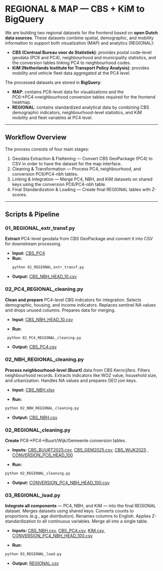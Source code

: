 # REGIONAL & MAP — CBS + KiM to BigQuery

We are building two regional datasets for the frontend based on **open Dutch data sources**. These datasets combine spatial, demographic, and mobility information to support both visualization (MAP) and analytics (REGIONAL):

- **CBS (Centraal Bureau voor de Statistiek)**: provides postal code–level geodata (PC6 and PC4), neighbourhood and municipality statistics, and the conversion tables linking PC4 to neighbourhood codes.  
- **KiM (Netherlands Institute for Transport Policy Analysis)**: provides mobility and vehicle fleet data aggregated at the PC4 level.

The processed datasets are stored in **BigQuery**:

- **MAP**: contains PC6-level data for visualizations and the PC6→PC4→neighbourhood conversion tables required for the frontend heatmap.  
- **REGIONAL**: contains standardized analytical data by combining CBS demographic indicators, neighbourhood-level statistics, and KiM mobility and fleet variables at PC4 level.

---

## Workflow Overview

The process consists of four main stages:

1. Geodata Extraction & Flattening — Convert CBS GeoPackage (PC4) to CSV in order to have the dataset for the map interface.  
2. Cleaning & Transformation — Process PC4, neighbourhood, and conversion PC6/PC4-nbh tables.  
3. Linking & Integration — Merge PC4, NBH, and KiM datasets on shared keys using the conversion PC6/PC4-nbh table.  
4. Final Standardization & Loading — Create final REGIONAL tables with Z-scores.

---

## Scripts & Pipeline

### 01_REGIONAL_extr_transf.py
**Extract** PC4-level geodata from CBS GeoPackage and convert it into CSV for downstream processing.

- **Input:** [CBS_PC4](https://github.com/sof1a03/DSS_groupproject/blob/main/Data/Raw/CBS_PC4)
- **Run:**  
  ```bash
  python 01_REGIONAL_extr_transf.py
  ```
- **Output:** [CBS_NBH_HEAD_10.csv](https://github.com/sof1a03/DSS_groupproject/blob/main/Data/Geo/CBS_NBH_HEAD_10.csv)

### 02_PC4_REGIONAL_cleaning.py

**Clean and prepare** PC4-level CBS indicators for integration. Selects demographic, housing, and income indicators. Replaces sentinel NA values and drops unused columns. Prepares data for merging.

- **Input**: [CBS_NBH_HEAD_10.csv](https://github.com/sof1a03/DSS_groupproject/blob/main/Data/Geo/CBS_NBH_HEAD_10.csv)

- **Run**:
 ```bash
  python 02_PC4_REGIONAL_cleaning.py
  ```
- **Output:** [CBS_PC4.csv](https://github.com/sof1a03/DSS_groupproject/blob/main/Data/Cleaned/CBS_PC4.csv)

### 02_NBH_REGIONAL_cleaning.py

**Process neighbourhood-level (Buurt)** data from CBS Kerncijfers. Filters neighbourhood records. Extracts indicators like WOZ value, household size, and urbanization. Handles NA values and prepares GEO join keys.

- **Input:** [CBS_NBH.xlsx](https://github.com/sof1a03/DSS_groupproject/blob/main/Data/Raw/CBS_NBH.xlsx)

- **Run:**
 ```bash
 python 02_NBH_REGIONAL_cleaning.py
  ```
- **Output:** [CBS_NBH.csv](https://github.com/sof1a03/DSS_groupproject/blob/main/Data/Cleaned/CBS_NBH.csv)

### 02_REGIONAL_cleaning.py

**Create** PC6→PC4→Buurt/Wijk/Gemeente conversion tables.

- **Inputs:** [CBS_BUURT2025.csv](https://github.com/sof1a03/DSS_groupproject/blob/main/Data/Raw/CBS_BUURT2025.csv), [CBS_GEM2025.csv](https://github.com/sof1a03/DSS_groupproject/blob/main/Data/Raw/CBS_GEM2025.csv),  [CBS_WIJK2025](https://github.com/sof1a03/DSS_groupproject/blob/main/Data/Raw/CBS_WIJK2025.csv) , [CONVERSION_PC6_HEAD_100](https://github.com/sof1a03/DSS_groupproject/blob/main/Data/Raw/CONVERSION_PC6_HEAD_100.csv)

- **Run:**
 ```bash
 python 02_REGIONAL_cleaning.py
```
- **Output:** [CONVERSION_PC4_NBH_HEAD_100.csv](https://github.com/sof1a03/DSS_groupproject/blob/main/Data/Cleaned/CONVERSION_PC4_NBH_HEAD_100.csv) 

### 03_REGIONAL_load.py

**Integrate all components** — PC4, NBH, and KiM — into the final REGIONAL dataset. Merges datasets using shared keys. Converts counts to proportions (e.g., age distribution). Renames columns  to English. Applies Z-standardization to all continuous variables. Merge all into a single table. 

- **Inputs:**
[CBS_NBH.csv](https://github.com/sof1a03/DSS_groupproject/blob/main/Data/Cleaned/CBS_NBH.csv), 
[CBS_PC4.csv](https://github.com/sof1a03/DSS_groupproject/blob/main/Data/Cleaned/CBS_PC4.csv), 
[KIM.csv](https://github.com/sof1a03/DSS_groupproject/blob/main/Data/Cleaned/KIM.csv), 
[CONVERSION_PC4_NBH_HEAD_100.csv](https://github.com/sof1a03/DSS_groupproject/blob/main/Data/Cleaned/CONVERSION_PC4_NBH_HEAD_100.csv) 

- **Run:**
 ```bash
 python 03_REGIONAL_load.py
```
- **Output:** [REGIONAL.csv](https://github.com/sof1a03/DSS_groupproject/blob/main/Data/Final/REGIONAL.csv)







